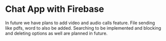 # Chat App with Firebase

In future we have plans to add video and audio calls feature. File sending like pdfs, word to also be added. Searching to be implemented and blocking and deleting options as well are planned in future.
